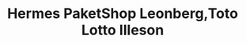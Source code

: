 ---
title: "Hermes PaketShop Leonberg,Toto Lotto Illeson"
url: /leonberg/hermes-paketshop-leonberg-toto-lotto-illeson/
shop: Kiosk
---